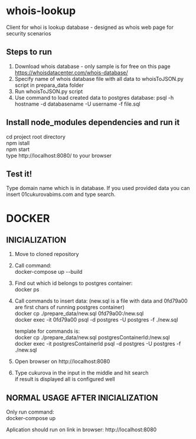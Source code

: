 # whois-lookup
Client for whoi is lookup database - designed as whois web page for security scenarios

## Steps to run
1. Download whois database - only sample is for free on this page https://whoisdatacenter.com/whois-database/
2. Specify name of whois database file with all data to whoisToJSON.py script in prepara_data folder 
3. Run whoisToJSON.py script
4. Use command to load created data to postgres database:
psql -h hostname -d databasename -U username -f file.sql

## Install node_modules dependencies and run it
cd project root directory  
npm istall  
npm start  
type http://localhost:8080/ to your browser  

## Test it!
Type domain name which is in database. If you used provided data you can insert 01cukurovabims.com and type search.



# DOCKER 

## INICIALIZATION

1. Move to cloned repository
2. Call command:  
	docker-compose up --build  
3. Find out which id belongs to postgres container:  
	docker ps  
3. Call commands to insert data: (new.sql is a file with data and 0fd79a00 are first chars of running postgres container)  
	docker cp ./prepare_data/new.sql 0fd79a00:/new.sql  
	docker exec -it 0fd79a00 psql -d postgres -U postgres -f ./new.sql  

	template for commands is:  
		docker cp ./prepare_data/new.sql postgresContainerId:/new.sql  
		docker exec -it postgresContainerId psql -d postgres -U postgres -f ./new.sql  
4. Open browser on http://localhost:8080  
5. Type cukurova in the input in the middle and hit search  
	if result is displayed all is configured well  


## NORMAL USAGE AFTER INICIALIZATION
   Only run command:  
	docker-compose up  

   Aplication should run on link in browser: http://localhost:8080  
